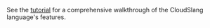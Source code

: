 See the [tutorial](http://cloudslang-tutorials.readthedocs.org) for a comprehensive walkthrough of the CloudSlang language's features.
